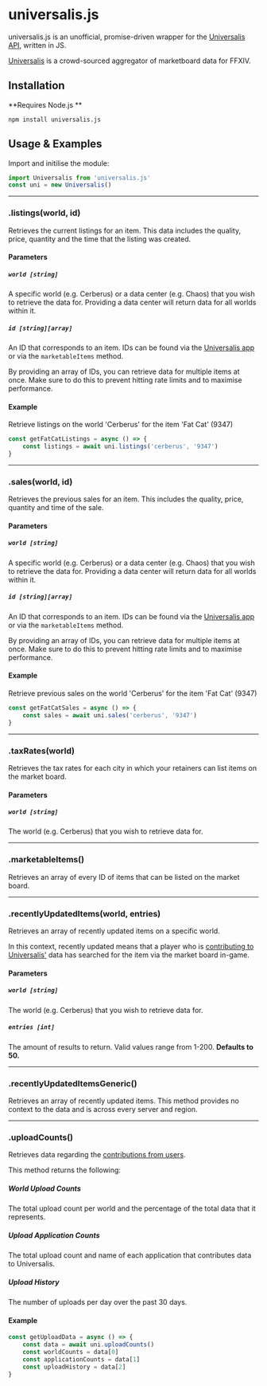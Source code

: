# universalis.js

universalis.js is an unofficial, promise-driven wrapper for the [Universalis API](https://universalis.app/docs/index.html), written in JS.

[Universalis](https://github.com/Universalis-FFXIV/Universalis) is a crowd-sourced aggregator of marketboard data for FFXIV.

## Installation
**Requires Node.js **
```sh-session
npm install universalis.js
```

## Usage & Examples
Import and initilise the module:
```js
import Universalis from 'universalis.js'
const uni = new Universalis()
```

------------


### .listings(world, id)
Retrieves the current listings for an item. This data includes the quality, price, quantity and the time that the listing was created. 
#### Parameters
##### `world [string]`
A specific world (e.g. Cerberus) or a data center (e.g. Chaos) that you wish to retrieve the data for. Providing a data center will return data for all worlds within it.

##### `id [string][array]`
An ID that corresponds to an item.  IDs can be found via the [Universalis app](https://universalis.app) or via the `marketableItems` method.

By providing an array of IDs, you can retrieve data for multiple items at once. Make sure to do this to prevent hitting rate limits and to maximise performance.
#### Example
Retrieve listings on the world 'Cerberus' for the item 'Fat Cat' (9347)
```js
const getFatCatListings = async () => {
	const listings = await uni.listings('cerberus', '9347')
}
```

------------


### .sales(world, id)
Retrieves the previous sales for an item. This includes the quality, price, quantity and time of the sale.
#### Parameters
##### `world [string]`
A specific world (e.g. Cerberus) or a data center (e.g. Chaos) that you wish to retrieve the data for. Providing a data center will return data for all worlds within it.

##### `id [string][array]`
An ID that corresponds to an item.  IDs can be found via the [Universalis app](https://universalis.app) or via the `marketableItems` method.

By providing an array of IDs, you can retrieve data for multiple items at once. Make sure to do this to prevent hitting rate limits and to maximise performance.

#### Example
Retrieve previous sales on the world 'Cerberus' for the item 'Fat Cat' (9347)
```js
const getFatCatSales = async () => {
	const sales = await uni.sales('cerberus', '9347')
}
```

------------


### .taxRates(world)
Retrieves the tax rates for each city in which your retainers can list items on the market board.
#### Parameters
##### `world [string]`
The world (e.g. Cerberus) that you wish to retrieve data for. 

------------


### .marketableItems()
Retrieves an array of every ID of items that can be listed on the market board. 

------------


### .recentlyUpdatedItems(world, entries)
Retrieves an array of recently updated items on a specific world. 

In this context, recently updated means that a player who is [contributing to Universalis'](https://universalis.app/contribute) data has searched for the item via the market board in-game.

#### Parameters
##### `world [string]`
The world (e.g. Cerberus) that you wish to retrieve data for. 
##### `entries [int]`
The amount of results to return. Valid values range from 1-200. **Defaults to 50.**

------------


### .recentlyUpdatedItemsGeneric()
Retrieves an array of recently updated items.  This method provides no context to the data and is across every server and region.

------------


### .uploadCounts()
Retrieves data regarding the [contributions from users](https://universalis.app/contribute).  

This method returns the following:

##### World Upload Counts
The total upload count per world and the percentage of the total data that it represents.

##### Upload Application Counts
The total upload count and name of each application that contributes data to Universalis.

##### Upload History
The number of uploads per day over the past 30 days.

#### Example
```js
const getUploadData = async () => {
	const data = await uni.uploadCounts()
	const worldCounts = data[0]
	const applicationCounts = data[1]
	const uploadHistory = data[2]
}
```
